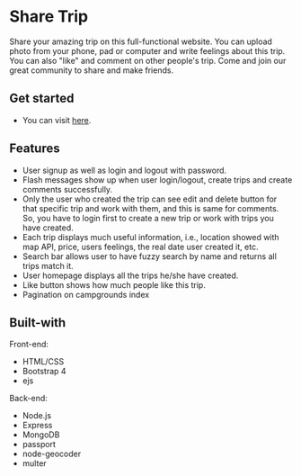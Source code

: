 # Share Trip

Share your amazing trip on this full-functional website. You can upload photo from your phone, pad or computer and write feelings about this trip. You can also "like" and  comment on other people's trip. Come and join our great community to share and make friends.

## Get started

* You can visit [here](https://sharetripworld.herokuapp.com/).

## Features

* User signup as well as login and logout with password.
* Flash messages show up when user login/logout, create trips and create comments successfully.
* Only the user who created the trip can see edit and delete button for that specific trip and work with them, and this is same for comments. So, you have to login first to create a new trip or work with trips you have created.
* Each trip displays much useful information, i.e., location showed with map API, price, users feelings, the real date user created it, etc.
* Search bar allows user to have fuzzy search by name and returns all trips match it.
* User homepage displays all the trips he/she have created.
* Like button shows how much people like this trip.
* Pagination on campgrounds index

## Built-with

Front-end:

* HTML/CSS
* Bootstrap 4
* ejs

Back-end:

* Node.js
* Express
* MongoDB
* passport
* node-geocoder
* multer